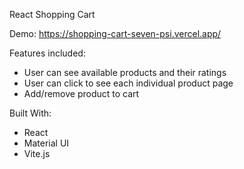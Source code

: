 React Shopping Cart

Demo: https://shopping-cart-seven-psi.vercel.app/

Features included: 
  - User can see available products and their ratings
  - User can click to see each individual product page
  - Add/remove product to cart

Built With:
  - React
  - Material UI
  - Vite.js

